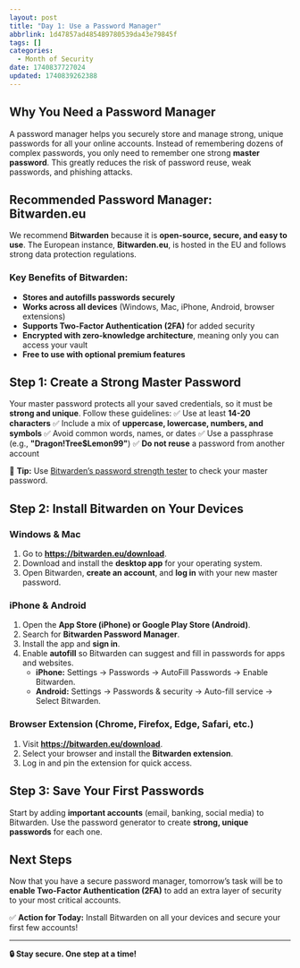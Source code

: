 ```yaml
---
layout: post
title: "Day 1: Use a Password Manager"
abbrlink: 1d47857ad485489780539da43e79845f
tags: []
categories:
  - Month of Security
date: 1740837727024
updated: 1740839262388
---
```


## Why You Need a Password Manager

A password manager helps you securely store and manage strong, unique passwords for all your online accounts. Instead of remembering dozens of complex passwords, you only need to remember one strong **master password**. This greatly reduces the risk of password reuse, weak passwords, and phishing attacks.

## Recommended Password Manager: **Bitwarden.eu**

We recommend **Bitwarden** because it is **open-source, secure, and easy to use**. The European instance, **Bitwarden.eu**, is hosted in the EU and follows strong data protection regulations.

### Key Benefits of Bitwarden:

- **Stores and autofills passwords securely**
- **Works across all devices** (Windows, Mac, iPhone, Android, browser extensions)
- **Supports Two-Factor Authentication (2FA)** for added security
- **Encrypted with zero-knowledge architecture**, meaning only you can access your vault
- **Free to use with optional premium features**

## Step 1: Create a Strong Master Password

Your master password protects all your saved credentials, so it must be **strong and unique**. Follow these guidelines:
✅ Use at least **14-20 characters**
✅ Include a mix of **uppercase, lowercase, numbers, and symbols**
✅ Avoid common words, names, or dates
✅ Use a passphrase (e.g., **"Dragon!Tree$Lemon99"**)
✅ **Do not reuse** a password from another account

🔹 **Tip:** Use [Bitwarden’s password strength tester](https://bitwarden.com/password-strength/) to check your master password.

## Step 2: Install Bitwarden on Your Devices

### **Windows & Mac**

1. Go to **<https://bitwarden.eu/download>**.
2. Download and install the **desktop app** for your operating system.
3. Open Bitwarden, **create an account**, and **log in** with your new master password.

### **iPhone & Android**

1. Open the **App Store (iPhone) or Google Play Store (Android)**.
2. Search for **Bitwarden Password Manager**.
3. Install the app and **sign in**.
4. Enable **autofill** so Bitwarden can suggest and fill in passwords for apps and websites.
   - **iPhone:** Settings → Passwords → AutoFill Passwords → Enable Bitwarden.
   - **Android:** Settings → Passwords & security → Auto-fill service → Select Bitwarden.

### **Browser Extension (Chrome, Firefox, Edge, Safari, etc.)**

1. Visit **<https://bitwarden.eu/download>**.
2. Select your browser and install the **Bitwarden extension**.
3. Log in and pin the extension for quick access.

## Step 3: Save Your First Passwords

Start by adding **important accounts** (email, banking, social media) to Bitwarden. Use the password generator to create **strong, unique passwords** for each one.

## Next Steps

Now that you have a secure password manager, tomorrow’s task will be to **enable Two-Factor Authentication (2FA)** to add an extra layer of security to your most critical accounts.

✅ **Action for Today:** Install Bitwarden on all your devices and secure your first few accounts!

***

**🔒 Stay secure. One step at a time!**
